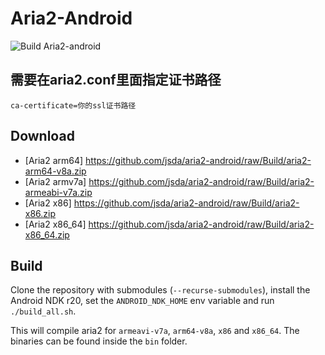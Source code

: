 # Aria2-Android
![Build Aria2-android](https://github.com/jsda/aria2-android/workflows/Build%20Aria2-android/badge.svg)

## 需要在aria2.conf里面指定证书路径
`
ca-certificate=你的ssl证书路径
`

## Download
* [Aria2 arm64]
https://github.com/jsda/aria2-android/raw/Build/aria2-arm64-v8a.zip
* [Aria2 armv7a]
https://github.com/jsda/aria2-android/raw/Build/aria2-armeabi-v7a.zip
* [Aria2 x86]
https://github.com/jsda/aria2-android/raw/Build/aria2-x86.zip
* [Aria2 x86_64]
https://github.com/jsda/aria2-android/raw/Build/aria2-x86_64.zip

## Build

Clone the repository with submodules (`--recurse-submodules`), install the Android NDK r20, set the `ANDROID_NDK_HOME` env variable and run `./build_all.sh`.

This will compile aria2 for `armeavi-v7a`, `arm64-v8a`, `x86` and `x86_64`. The binaries can be found inside the `bin` folder.
